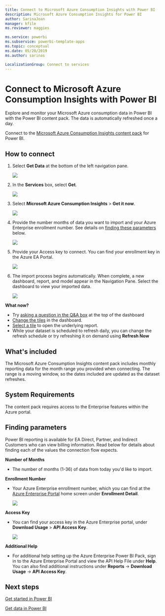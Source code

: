 ```yaml
---
title: Connect to Microsoft Azure Consumption Insights with Power BI
description: Microsoft Azure Consumption Insights for Power BI
author: SarinaJoan
manager: kfile
ms.reviewer: maggies

ms.service: powerbi
ms.subservice: powerbi-template-apps
ms.topic: conceptual
ms.date: 05/20/2019
ms.author: sarinas

LocalizationGroup: Connect to services
---
```

# Connect to Microsoft Azure Consumption Insights with Power BI
Explore and monitor your Microsoft Azure consumption data in Power BI with the Power BI content pack. The data is automatically refreshed once a day.

Connect to the [Microsoft Azure Consumption Insights content pack](https://app.powerbi.com/getdata/services/azureconsumption) for Power BI.

## How to connect
1. Select **Get Data** at the bottom of the left navigation pane.
   
    ![](media/service-connect-to-azure-consumption-insights/getdata.png)
2. In the **Services** box, select **Get**.
   
   ![](media/service-connect-to-azure-consumption-insights/services.png)
3. Select **Microsoft Azure Consumption Insights** \> **Get it now**. 
   
   ![](media/service-connect-to-azure-consumption-insights/mazureconsumption.png)
4. Provide the number months of data you want to import and your Azure Enterprise enrollment number. See details on [finding these parameters](#FindingParams) below.
   
    ![](media/service-connect-to-azure-consumption-insights/azureconsumptionparams.png)
5. Provide your Access key to connect. You can find your enrollment key in the Azure EA Portal. 
   
    ![](media/service-connect-to-azure-consumption-insights/msazureconsumptioncreds.png)
6. The import process begins automatically. When complete, a new dashboard, report, and model appear in the Navigation Pane. Select the dashboard to view your imported data.
   
   ![](media/service-connect-to-azure-consumption-insights/msazureconsumptiondashboard.png)

**What now?**

* Try [asking a question in the Q&A box](consumer/end-user-q-and-a.md) at the top of the dashboard
* [Change the tiles](service-dashboard-edit-tile.md) in the dashboard.
* [Select a tile](consumer/end-user-tiles.md) to open the underlying report.
* While your dataset is scheduled to refresh daily, you can change the refresh schedule or try refreshing it on demand using **Refresh Now**

## What's included
The Microsoft Azure Consumption Insights content pack includes monthly reporting data for the month range you provided when connecting. The range is a moving window, so the dates included are updated as the dataset refreshes.

## System Requirements
The content pack requires access to the Enterprise features within the Azure portal. 

<a name="FindingParams"></a>

## Finding parameters
Power BI reporting is available for EA Direct, Partner, and Indirect Customers who can view billing information. Read below for details about finding each of the values the connection flow expects.

**Number of Months**

* The number of months (1-36) of data from today you'd like to import.

**Enrollment Number**

* Your Azure Enterprise enrollment number, which you can find at the  [Azure Enterprise Portal](https://ea.azure.com/) home screen under **Enrollment Detail**.
  
    ![](media/service-connect-to-azure-consumption-insights/params2.png)

**Access Key**

* You can find your access key in the Azure Enterprise portal, under **Download Usage** > **API Access Key**.
  
    ![](media/service-connect-to-azure-consumption-insights/creds2.png)

**Additional Help**

* For additional help setting up the Azure Enterprise Power BI Pack, sign in to the Azure Enterprise Portal and view the API Help File under **Help**. You can also find additional instructions under **Reports** -> **Download Usage** -> **API Access Key**.

## Next steps
[Get started in Power BI](service-get-started.md)

[Get data in Power BI](service-get-data.md)

